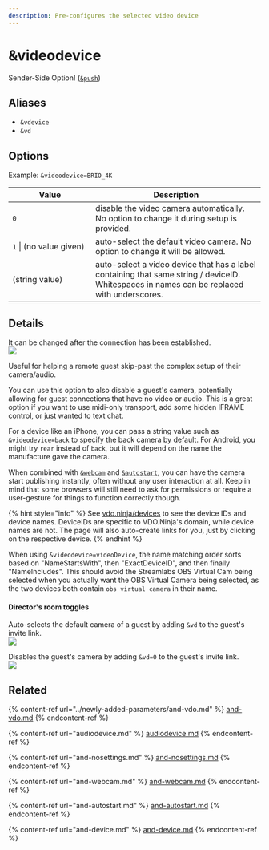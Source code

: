 ```yaml
---
description: Pre-configures the selected video device
---
```


# \&videodevice

Sender-Side Option! ([`&push`](push.md))

## Aliases

* `&vdevice`
* `&vd`

## Options

Example: `&videodevice=BRIO_4K`

<table><thead><tr><th width="150">Value</th><th>Description</th></tr></thead><tbody><tr><td><code>0</code></td><td>disable the video camera automatically. No option to change it during setup is provided.</td></tr><tr><td><code>1</code> | (no value given)</td><td>auto-select the default video camera. No option to change it will be allowed.</td></tr><tr><td>(string value)</td><td>auto-select a video device that has a label containing that same string / deviceID. Whitespaces in names can be replaced with underscores.</td></tr></tbody></table>

## Details

It can be changed after the connection has been established.\
![](<../.gitbook/assets/image (101).png>)

Useful for helping a remote guest skip-past the complex setup of their camera/audio.

You can use this option to also disable a guest's camera, potentially allowing for guest connections that have no video or audio. This is a great option if you want to use midi-only transport, add some hidden IFRAME control, or just wanted to text chat.

For a device like an iPhone, you can pass a string value such as `&videodevice=back` to specify the back camera by default. For Android, you might try `rear` instead of `back`, but it will depend on the name the manufacture gave the camera.

When combined with [`&webcam`](and-webcam.md) and [`&autostart`](and-autostart.md), you can have the camera start publishing instantly, often without any user interaction at all. Keep in mind that some browsers will still need to ask for permissions or require a user-gesture for things to function correctly though.

{% hint style="info" %}
See [vdo.ninja/devices](https://vdo.ninja/devices) to see the device IDs and device names. DeviceIDs are specific to VDO.Ninja's domain, while device names are not. The page will also auto-create links for  you, just by clicking on the respective device.
{% endhint %}

When using `&videodevice=videoDevice`, the name matching order sorts based on "NameStartsWith", then "ExactDeviceID", and then finally "NameIncludes". This should avoid the Streamlabs OBS Virtual Cam being selected when you actually want the OBS Virtual Camera being selected, as the two devices both contain `obs virtual camera` in their name.

#### Director's room toggles

Auto-selects the default camera of a guest by adding `&vd` to the guest's invite link.\
![](<../.gitbook/assets/image (126).png>)

Disables the guest's camera by adding `&vd=0` to the guest's invite link.\
![](<../.gitbook/assets/image (122) (2).png>)

## Related

{% content-ref url="../newly-added-parameters/and-vdo.md" %}
[and-vdo.md](../newly-added-parameters/and-vdo.md)
{% endcontent-ref %}

{% content-ref url="audiodevice.md" %}
[audiodevice.md](audiodevice.md)
{% endcontent-ref %}

{% content-ref url="and-nosettings.md" %}
[and-nosettings.md](and-nosettings.md)
{% endcontent-ref %}

{% content-ref url="and-webcam.md" %}
[and-webcam.md](and-webcam.md)
{% endcontent-ref %}

{% content-ref url="and-autostart.md" %}
[and-autostart.md](and-autostart.md)
{% endcontent-ref %}

{% content-ref url="and-device.md" %}
[and-device.md](and-device.md)
{% endcontent-ref %}

